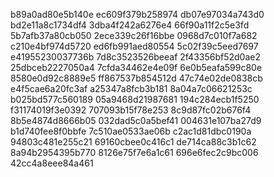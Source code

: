 b89a0ad80e5b140e
ec609f379b258974
db07e97034a743d0
bd2e11a8c1734df4
3dba4f242a6276e4
66f90a11f2c5e3fd
5b7afb37a80cb050
2ece339c26f16bbe
0968d7c010f7a682
c210e4bf974d5720
ed6fb991aed80554
5c02f39c5eed7697
e41955230037736b
7d8c3523526beeaf
2f43356bf52d0ae2
25dbceb2227050a4
7cfda34462e4e09f
6e0b5eafa599c80e
8580e0d92c8889e5
ff867537b854512d
47c74e02de0838cb
e4f5cae6a20fc3af
a25347a8fcb3b181
8a04a7c06621253c
b025bd577c560189
05a9468d21987681
194c284ecb1f5250
f31174019f3e0392
707093b15f78e253
8c9d87fc02b676f4
8b5e4874d8666b05
032dad5c0a5bef41
004631e107ba27d9
b1d740fee8f0bbfe
7c510ae0533ae06b
c2ac1d81dbc0190a
94803c481e255c21
69160cbee0c416c1
de714ca88c3b1c62
8a94b2954395b770
8126e75f7e6a1c61
696e6fec2c9bc006
42cc4a8eee84a461
